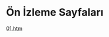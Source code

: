 <h1>Ön İzleme Sayfaları</h1>
<p><a href="https://akocerweb.github.io/Internet-1/01.htm" target="_blank">01.htm</a></p>
